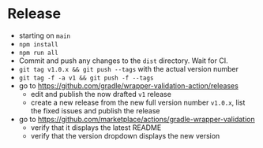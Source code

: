 # Release

* starting on `main`
* `npm install`
* `npm run all`
* Commit and push any changes to the `dist` directory. Wait for CI.
* `git tag v1.0.x && git push --tags` with the actual version number
* `git tag -f -a v1 && git push -f --tags`
* go to https://github.com/gradle/wrapper-validation-action/releases
  * edit and publish the now drafted `v1` release
  * create a new release from the new full version number `v1.0.x`, list the fixed issues and publish the release
* go to https://github.com/marketplace/actions/gradle-wrapper-validation
  * verify that it displays the latest README
  * verify that the version dropdown displays the new version
